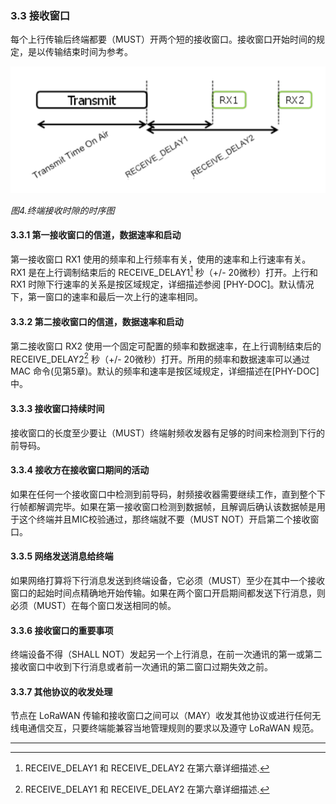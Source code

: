 ### 3.3 接收窗口

每个上行传输后终端都要（MUST）开两个短的接收窗口。接收窗口开始时间的规定，是以传输结束时间为参考。

![](/media/lorawan_ed_receive_slot_timing.png)

*图4.终端接收时隙的时序图*

#### 3.3.1 第一接收窗口的信道，数据速率和启动

第一接收窗口 RX1 使用的频率和上行频率有关，使用的速率和上行速率有关。RX1 是在上行调制结束后的 RECEIVE_DELAY1[^1] 秒（+/- 20微秒）打开。上行和 RX1 时隙下行速率的关系是按区域规定，详细描述参阅 [PHY-DOC]。默认情况下，第一窗口的速率和最后一次上行的速率相同。

#### 3.3.2 第二接收窗口的信道，数据速率和启动

第二接收窗口 RX2 使用一个固定可配置的频率和数据速率，在上行调制结束后的 RECEIVE_DELAY2[^1] 秒（+/- 20微秒）打开。所用的频率和数据速率可以通过 MAC 命令(见第5章)。默认的频率和速率是按区域规定，详细描述在[PHY-DOC]中。

#### 3.3.3 接收窗口持续时间

接收窗口的长度至少要让（MUST）终端射频收发器有足够的时间来检测到下行的前导码。

#### 3.3.4 接收方在接收窗口期间的活动

如果在任何一个接收窗口中检测到前导码，射频接收器需要继续工作，直到整个下行帧都解调完毕。如果在第一接收窗口检测到数据帧，且解调后确认该数据帧是用于这个终端并且MIC校验通过，那终端就不要（MUST NOT）开启第二个接收窗口。

#### 3.3.5 网络发送消息给终端

如果网络打算将下行消息发送到终端设备，它必须（MUST）至少在其中一个接收窗口的起始时间点精确地开始传输。如果在两个窗口开启期间都发送下行消息，则必须（MUST）在每个窗口发送相同的帧。

#### 3.3.6 接收窗口的重要事项

终端设备不得（SHALL NOT）发起另一个上行消息，在前一次通讯的第一或第二接收窗口中收到下行消息或者前一次通讯的第二窗口过期失效之前。

#### 3.3.7 其他协议的收发处理

节点在 LoRaWAN 传输和接收窗口之间可以（MAY）收发其他协议或进行任何无线电通信交互，只要终端能兼容当地管理规则的要求以及遵守 LoRaWAN 规范。


---

[^1]: RECEIVE_DELAY1 和 RECEIVE_DELAY2 在第六章详细描述.

